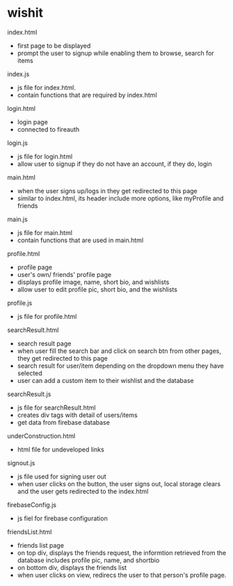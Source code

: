 # wishit

index.html
- first page to be displayed
- prompt the user to signup while enabling them to browse, search for items

index.js
- js file for index.html.
- contain functions that are required by index.html

login.html
- login page
- connected to fireauth

login.js
- js file for login.html
- allow user to signup if they do not have an account, if they do, login

main.html
- when the user signs up/logs in they get redirected to this page
- similar to index.html, its header include more options, like myProfile and friends

main.js
- js file for main.html
- contain functions that are used in main.html

profile.html
- profile page 
- user's own/ friends' profile page
- displays profile image, name, short bio, and wishlists
- allow user to edit profile pic, short bio, and the wishlists

profile.js
- js file for profile.html

searchResult.html
- search result page
- when user fill the search bar and click on search btn from other pages, they get redirected to this page
- search result for user/item depending on the dropdown menu they have selected
- user can add a custom item to their wishlist and the database

searchResult.js
- js file for searchResult.html
- creates div tags with detail of users/items
- get data from firebase database

underConstruction.html
- html file for undeveloped links

signout.js
- js file used for signing user out
- when user clicks on the button, the user signs out, local storage clears and the user gets redirected to the index.html

firebaseConfig.js
- js fiel for firebase configuration

friendsList.html
- friends list page
- on top div, displays the friends request, the informtion retrieved from the database includes profile pic, name, and shortbio
- on bottom div, displays the friends list
- when user clicks on view, redirecs the user to that person's profile page.
